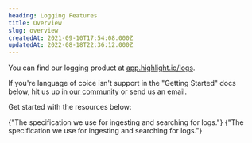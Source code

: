 ```yaml
---
heading: Logging Features
title: Overview
slug: overview
createdAt: 2021-09-10T17:54:08.000Z
updatedAt: 2022-08-18T22:36:12.000Z
---
```


You can find our logging product at [app.highlight.io/logs](https://app.highlight.io/logs). 

If you're language of coice isn't support in the "Getting Started" docs below, hit us up in [our community](https://highlight.io/community) or send us an email.

Get started with the resources below:

<DocsCardGroup>
    <DocsCard title="Get Started" href="../../../getting-started/1_overview.md#for-your-backend-logging">
        {"The specification we use for ingesting and searching for logs."}
    </DocsCard>
    <DocsCard title="Log Search Specification" href="./log-search.md">
        {"The specification we use for ingesting and searching for logs."}
    </DocsCard>
</DocsCardGroup>
